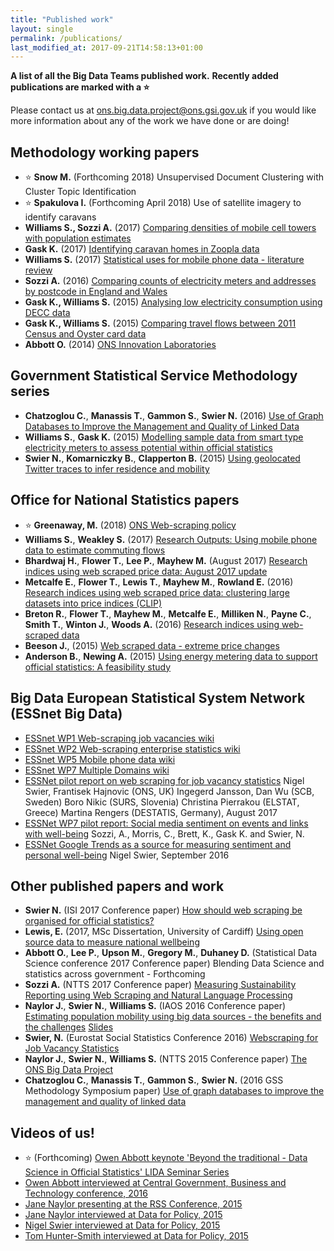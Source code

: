 ```yaml
---
title: "Published work"
layout: single
permalink: /publications/
last_modified_at: 2017-09-21T14:58:13+01:00
---
```


**A list of all the Big Data Teams published work.**
**Recently added publications are marked with a :star:**

Please contact us at <ons.big.data.project@ons.gsi.gov.uk> if you would like more information about any of the work we have done or are doing!

## Methodology working papers

* :star: **Snow M.** (Forthcoming 2018) Unsupervised Document Clustering with Cluster Topic Identification
* :star: **Spakulova I.** (Forthcoming April 2018) Use of satellite imagery to identify caravans
* **Williams S., Sozzi A.** (2017) [Comparing densities of mobile cell towers with population estimates](https://www.ons.gov.uk/methodology/methodologicalpublications/generalmethodology/onsworkingpaperseries/onsmethodologyworkingpaperseriesnumber13comparingthedensityofmobilephonecelltowerswithpopulationestimates) <a href="https://github.com/ONSBigData/OpencellID-analysis"><i class="fa fa-fw fa-github" aria-hidden="true"></i></a>
* **Gask K.** (2017) [Identifying caravan homes in Zoopla data](https://www.ons.gov.uk/methodology/methodologicalpublications/generalmethodology/onsworkingpaperseries/onsmethodologyworkingpaperseriesno11identifyingcaravanhomesinzoopladatajune2017) <a href="https://github.com/ONSBigData/housing-websites"><i class="fa fa-fw fa-github" aria-hidden="true"></i></a>
* **Williams S.** (2017) [Statistical uses for mobile phone data - literature review](https://www.ons.gov.uk/methodology/methodologicalpublications/generalmethodology/onsworkingpaperseries/onsmethodologyworkingpaperseriesno8statisticalusesformobilephonedataliteraturereview)
* **Sozzi A.** (2016) [Comparing counts of electricity meters and addresses by postcode in England and Wales](https://www.ons.gov.uk/file?uri=/aboutus/whatwedo/programmesandprojects/theonsbigdataproject/comparingcountsofelectricitymetersandaddressesbypostcodeinenglandandwales.pdf)
* **Gask K., Williams S.** (2015) [Analysing low electricity consumption using DECC data](https://www.ons.gov.uk/file?uri=/aboutus/whatwedo/programmesandprojects/theonsbigdataproject/analysinglowelectricityconsumptionusingdeccdata_tcm77-418326.pdf)
* **Gask K., Williams S.** (2015) [Comparing travel flows between 2011 Census and Oyster card data](https://www.ons.gov.uk/file?uri=/aboutus/whatwedo/programmesandprojects/theonsbigdataproject/comparingtravelflowsbetween2011censusandoystercarddata_tcm77-408826%281%29.pdf)
* **Abbott O.** (2014) [ONS Innovation Laboratories](http://webarchive.nationalarchives.gov.uk/20160111030849/http:/www.ons.gov.uk/ons/guide-method/method-quality/specific/gss-methodology-series/ons-working-paper-series/mwp1-ons-innovation-laboratories.pdf)


## Government Statistical Service Methodology series

* **Chatzoglou C.**, **Manassis T.**, **Gammon S.**, **Swier N.** (2016) [Use of Graph Databases to Improve the Management and Quality of Linked Data](https://www.google.co.uk/url?sa=t&rct=j&q=&esrc=s&source=web&cd=2&cad=rja&uact=8&ved=0ahUKEwjtwNSp7tbVAhUKL8AKHRDZC_gQFggpMAE&url=https%3A%2F%2Fgss.civilservice.gov.uk%2Fwp-content%2Fuploads%2F2016%2F07%2F1.4.2-Christos-Chatzoglou-Use-of-graph-databases-to-improve-the-management-and-quality-of-linked-data.docx&usg=AFQjCNFbzEUtRpenTud0cUXwmsHrCCbOQA)
* **Williams S.**, **Gask K.** (2015) [Modelling sample data from smart type electricity meters to assess potential within official statistics](https://www.ons.gov.uk/file?uri=/aboutus/whatwedo/programmesandprojects/theonsbigdataproject/modellingsampledatafromsmarttypeelectricitymeterstoassesspotentialwithinofficialstatistics_tcm77-408756%281%29.pdf)
* **Swier N.**, **Komarniczky B.**, **Clapperton B.** (2015) [Using geolocated Twitter traces to infer residence and mobility](https://www.ons.gov.uk/file?uri=/aboutus/whatwedo/programmesandprojects/theonsbigdataproject/usinggeolocatedtwittertracestoinferresidenceandmobility.pdf) <a href="https://github.com/ONSBigData/ONS_Twitter">
  <i class="fa fa-fw fa-github" aria-hidden="true"></i>
</a>

## Office for National Statistics papers

* :star: **Greenaway, M.** (2018) [ONS Web-scraping policy](https://www.ons.gov.uk/aboutus/transparencyandgovernance/onsdatapolicies/howwecollectdata/webscrapingpolicy)
* **Williams S.**, **Weakley S.** (2017) [Research Outputs: Using mobile phone data to estimate commuting flows](https://www.ons.gov.uk/census/censustransformationprogramme/administrativedatacensusproject/administrativedatacensusresearchoutputs/populationcharacteristics/researchoutputsusingmobilephonedatatoestimatecommutingflows)
* **Bhardwaj H.**, **Flower T.**, **Lee P.**, **Mayhew M.** (August 2017) [Research indices using web scraped price data: August 2017 update](https://www.ons.gov.uk/economy/inflationandpriceindices/articles/researchindicesusingwebscrapedpricedata/august2017update)
* **Metcalfe E.**, **Flower T.**, **Lewis T.**, **Mayhew M.**, **Rowland E.** (2016) [Research indices using web scraped price data: clustering large datasets into price indices (CLIP)](https://www.ons.gov.uk/file?uri=/aboutus/whatwedo/programmesandprojects/theonsbigdataproject/researchindicesusingwebscrapeddatamay2016final002.pdf)
* **Breton R.**, **Flower T.**, **Mayhew M.**, **Metcalfe E.**, **Milliken N.**, **Payne C.**, **Smith T.**, **Winton J.**, **Woods A.** (2016) [Research indices using web-scraped data](https://www.ons.gov.uk/file?uri=/aboutus/whatwedo/programmesandprojects/theonsbigdataproject/webscrapeddataextremepricechanges_tcm77-415882.pdf)
* **Beeson J.**, (2015) [Web scraped data - extreme price changes](https://www.ons.gov.uk/file?uri=/aboutus/whatwedo/programmesandprojects/theonsbigdataproject/webscrapeddataextremepricechanges_tcm77-415882.pdf)
* **Anderson B.**, **Newing A.** (2015) [Using energy metering data to support official statistics: A feasibility study](https://www.ons.gov.uk/file?uri=/aboutus/whatwedo/programmesandprojects/theonsbigdataproject/onssmartmetercensusfeasibilitystudyfinalreportseptember2014v14_tcm77-408965.pdf)


## Big Data European Statistical System Network (ESSnet Big Data)
* [ESSnet WP1 Web-scraping job vacancies wiki](https://webgate.ec.europa.eu/fpfis/mwikis/essnetbigdata/index.php/WP1_Webscraping_job_vacancies)
* [ESSnet WP2 Web-scraping enterprise statistics wiki](https://webgate.ec.europa.eu/fpfis/mwikis/essnetbigdata/index.php/WP2_Webscraping_enterprise_characteristics)
* [ESSnet WP5 Mobile phone data wiki](https://webgate.ec.europa.eu/fpfis/mwikis/essnetbigdata/index.php/WP5_Mobile_phone_data)
* [ESSnet WP7 Multiple Domains wiki](https://webgate.ec.europa.eu/fpfis/mwikis/essnetbigdata/index.php/WP7_Multiple_domains)
* [ESSNet pilot report on web scraping for job vacancy statistics](https://webgate.ec.europa.eu/fpfis/mwikis/essnetbigdata/images/2/20/Deliverable_1_3_main_report_final_1.0.pdf) Nigel Swier, Frantisek Hajnovic (ONS, UK) Ingegerd Jansson, Dan Wu (SCB, Sweden) Boro Nikic (SURS, Slovenia) Christina Pierrakou (ELSTAT, Greece) Martina Rengers (DESTATIS, Germany), August 2017
* [ESSNet WP7 pilot report: Social media sentiment on events and links with well-being](https://github.com/ONSBigData/ESSnet-WP7-UK-Case-Study/blob/master/Final_doc.pdf) Sozzi, A., Morris, C., Brett, K., Gask K. and Swier, N. <a href="https://github.com/ONSBigData/ESSnet-WP7-UK-Case-Study"><i class="fa fa-fw fa-github" aria-hidden="true"></i></a>
* [ESSNet Google Trends as a source for measuring sentiment and personal well-being](https://webgate.ec.europa.eu/fpfis/mwikis/essnetbigdata/images/e/eb/Google_trends_wellbeing.docx) Nigel Swier, September 2016

## Other published papers and work

* **Swier N.** (ISI 2017 Conference paper) [How should web scraping be organised for official statistics?](https://github.com/ONSBigData/ONSBigData.github.io/blob/master/_papers/ISI%202017%20paper%20v1.1.pdf)
* **Lewis, E.** (2017, MSc Dissertation, University of Cardiff) [Using open source data to measure national wellbeing](https://github.com/ONSBigData/ONSBigData.github.io/blob/master/_papers/Dissertation.pdf)
* **Abbott O.**, **Lee P.**, **Upson M.**, **Gregory M.**, **Duhaney D.** (Statistical Data Science conference 2017 Conference paper) Blending Data Science and statistics across government - Forthcoming
* **Sozzi A.** (NTTS 2017 Conference paper) [Measuring Sustainability Reporting using Web Scraping and Natural Language Processing](https://ec.europa.eu/eurostat/cros/ntts2017programme/data/x_abstracts/x_abstract_36.docx) <a href="https://github.com/ONSBigData/Measuring-Sustainability-Reporting"><i class="fa fa-fw fa-github" aria-hidden="true"></i></a>
* **Naylor J.**, **Swier N.**, **Williams S.** (IAOS 2016 Conference paper) [Estimating population mobility using big data sources - the benefits and the challenges](http://www.iaos2016.ae/uploadfiles/0059db89-1029-47cc-9468-7d3fb7b3c96b___jane%20naylor%20paper.pdf) [Slides](http://www.iaos2016.ae/uploadfiles/0f0ef709-fc0e-4359-9a0a-87dec82c6622___jane%20naylor%20presentation.pdf)
* **Swier, N.** (Eurostat Social Statistics Conference 2016) [Webscraping for Job Vacancy Statistics](http://socialstats2016.eu/sites/default/files/paper/Paper_Webscraping%20for%20Job%20Vacancy%20Statistics.pdf)
* **Naylor J.**, **Swier N.**, **Williams S.** (NTTS 2015 Conference paper) [The ONS Big Data Project](https://ec.europa.eu/eurostat/cros/system/files/no965.docx)
* **Chatzoglou C.**, **Manassis T.**, **Gammon S.**, **Swier N.** (2016 GSS Methodology Symposium paper) [Use of graph databases to improve the management and quality of linked data](https://gss.civilservice.gov.uk/wp-content/uploads/2016/07/1.4.2-Christos-Chatzoglou-Use-of-graph-databases-to-improve-the-management-and-quality-of-linked-data.docx)

## Videos of us!

* :star: (Forthcoming) [Owen Abbott keynote 'Beyond the traditional - Data Science in Official Statistics' LIDA Seminar Series](https://lida.leeds.ac.uk/event/beyond-traditional-big-data-official-statistics/)
* [Owen Abbott interviewed at Central Government, Business and Technology conference, 2016](https://www.youtube.com/watch?v=VspAIF3OEEs)
* [Jane Naylor presenting at the RSS Conference, 2015](https://www.youtube.com/watch?v=gqRkEt4szpg)
* [Jane Naylor interviewed at Data for Policy, 2015](https://www.youtube.com/watch?v=8kpksT_55Tg)
* [Nigel Swier interviewed at Data for Policy, 2015](https://www.youtube.com/watch?v=CDDLN0wKK5A)
* [Tom Hunter-Smith interviewed at Data for Policy, 2015](https://www.youtube.com/watch?v=ZZ2-WtS3RyM)



<br>
<br>
<br>
<br>
